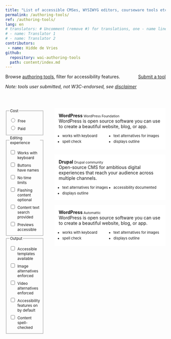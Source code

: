 ```yaml
---
title: "List of accessible CMSes, WYSIWYG editors, courseware tools etc"
permalink: /authoring-tools/
ref: /authoring-tools/
lang: en
# translators: # Uncomment (remove #) for translations, one - name line per translator.
# - name: Translator 1
# - name: Translator 2
contributors:
 - name: Hidde de Vries
github:
  repository: wai-authoring-tools
  path: content/index.md
---
```


<style> 
  .mainnav, 
  #controls, 
  .info:first-child,
  .breadcrumb { 
    display: none; 
  }
  #site-header { 
    margin-bottom: 32px; 
  }
  .tools-list {
    display: grid;
    grid-template-columns: 1fr 3fr;
    grid-gap: 32px;
    margin-top: 60px;
  }
  .tools-list-filters {
    font-size: 85%;
  }
  .tools-list-filters legend {
    font-size: 1em;
    margin-bottom: 8px;
  }
  .tools-list-filters label {
    display: block;
    margin-bottom: 4px;
    display: flex;
    align-items: baseline;
  }
  .tools-list-filters label input {
    margin-right: 8px;    
    margin-top: 4px;
  }
  .tool {
    background-color: white;
    padding: 1em;
    border: 1px solid var(--line-grey);
    margin-bottom: 16px;
  }
  .tool h3 {
    margin: 0;
    font-size: 1em;
  }
  .tool h3 + p {
    margin-top: 0;
  }
  .tool h3 span {
    font-size: 75%;
    font-weight: normal;
  }
  .tool-features {
    font-size: .8em;
    padding-left: 0;
    margin-left: 1em;
    margin-bottom: 0;
    columns: 2;
  }
    .tool-features li {
      margin-bottom: 4px;
    }
</style>

<a class="button button-more" href="#" style="float: right"><span>Submit a tool</span></a>

Browse [authoring tools](https://www.w3.org/WAI/standards-guidelines/atag/), filter for accessibility features. 

_Note: tools user submitted, not W3C-endorsed, see [disclaimer](#)_

<div class="tools-list">
  <div class="tools-list-filters">
    <fieldset>
      <legend>Cost</legend>
      <label><input type="radio" name="filter-1"> Free</label>
      <label><input type="radio" name="filter-1"> Paid</label>
    </fieldset>
    <fieldset>
      <legend>Editing experience</legend>
      <label><input type="checkbox"> Works with keyboard</label>
      <label><input type="checkbox"> Buttons have names</label>
      <label><input type="checkbox"> No time limits</label>
      <label><input type="checkbox"> Flashing content optional</label>
      <label><input type="checkbox"> Content text search provided</label>
      <label><input type="checkbox"> Previews accessible</label>
    </fieldset>
    <fieldset>
      <legend>Output</legend>
      <label><input type="checkbox"> Accessible templates available</label>
      <label><input type="checkbox"> Image alternatives enforced</label>
      <label><input type="checkbox"> Video alternatives enforced</label>
      <label><input type="checkbox"> Accessibility features on by default</label>
      <label><input type="checkbox"> Content spell-checked</label>
    </fieldset>
  </div>
  <div class="tools-list-tools">
    <article class="tool">
      <h3>WordPress <span>WordPress Foundation</span></h3>
      <p>WordPress is open source software you can use to create a beautiful website, blog, or app.</p>
      <ul class="tool-features">
        <li>works with keyboard</li>
        <li>spell check</li>
        <li>text alternatives for images</li>
        <li>displays outline</li>
      </ul>
    </article>
    <article class="tool">
      <h3>Drupal <span>Drupal community</span></h3>
      <p>Open-source CMS for ambitious digital experiences that reach your audience across multiple channels.</p>
      <ul class="tool-features">
        <li>text alternatives for images</li>
        <li>displays outline</li>
        <li>accessibility documented</li>
      </ul>
    </article>
    <article class="tool">
      <h3>WordPress <span>Automattic</span></h3>
      <p>WordPress is open source software you can use to create a beautiful website, blog, or app.</p>
      <ul class="tool-features">
        <li>works with keyboard</li>
        <li>spell check</li>
        <li>text alternatives for images</li>
        <li>displays outline</li>
      </ul>
    </article>
  </div>
</div>
